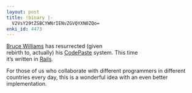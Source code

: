```yaml
---
layout: post
title: !binary |-
  V2VsY29tZSBCYWNrIENvZGVQYXN0ZQo=
enki_id: 4473
---
```


<a href="http://codedbliss.com">Bruce Williams</a> has resurrected
(given  
rebirth to, actually) his <a
href="http://codedbliss.com/index.php?p=7">CodePaste</a> system. This
time  
it’s written in <a href="http://www.rubyonrails.org">Rails</a>.

<p>
For those of us who collaborate with different programmers in
different  
countries every day, this is a wonderful idea with an even better  
implementation.

</p>
